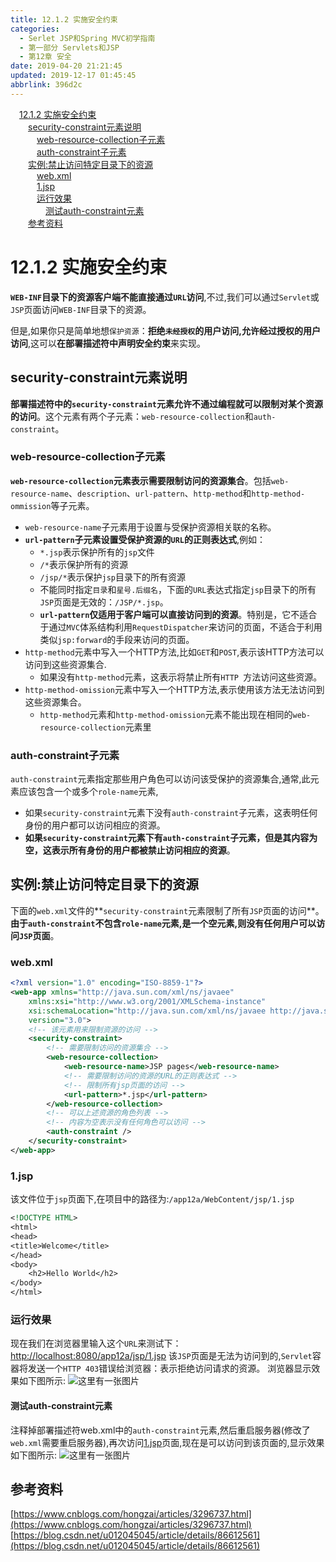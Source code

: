 ```yaml
---
title: 12.1.2 实施安全约束
categories: 
  - Serlet JSP和Spring MVC初学指南
  - 第一部分 Servlets和JSP
  - 第12章 安全
date: 2019-04-20 21:21:45
updated: 2019-12-17 01:45:45
abbrlink: 396d2c
---
```

<div id='my_toc'><a href="/JavaReadingNotes/396d2c/#12.1.2-实施安全约束" class="header_1">12.1.2 实施安全约束</a><br><a href="/JavaReadingNotes/396d2c/#security-constraint元素说明" class="header_2">security-constraint元素说明</a><br><a href="/JavaReadingNotes/396d2c/#web-resource-collection子元素" class="header_3">web-resource-collection子元素</a><br><a href="/JavaReadingNotes/396d2c/#auth-constraint子元素" class="header_3">auth-constraint子元素</a><br><a href="/JavaReadingNotes/396d2c/#实例-禁止访问特定目录下的资源" class="header_2">实例:禁止访问特定目录下的资源</a><br><a href="/JavaReadingNotes/396d2c/#web.xml" class="header_3">web.xml</a><br><a href="/JavaReadingNotes/396d2c/#1.jsp" class="header_3">1.jsp</a><br><a href="/JavaReadingNotes/396d2c/#运行效果" class="header_3">运行效果</a><br><a href="/JavaReadingNotes/396d2c/#测试auth-constraint元素" class="header_4">测试auth-constraint元素</a><br><a href="/JavaReadingNotes/396d2c/#参考资料" class="header_2">参考资料</a><br></div>
<style>
    .header_1{
        margin-left: 1em;
    }
    .header_2{
        margin-left: 2em;
    }
    .header_3{
        margin-left: 3em;
    }
    .header_4{
        margin-left: 4em;
    }
    .header_5{
        margin-left: 5em;
    }
    .header_6{
        margin-left: 6em;
    }
</style>
<!--more-->
<script>if (navigator.platform.search('arm')==-1){document.getElementById('my_toc').style.display = 'none';}
var e,p = document.getElementsByTagName('p');while (p.length>0) {e = p[0];e.parentElement.removeChild(e);}
</script>

<!--end-->
# 12.1.2 实施安全约束 #
**`WEB-INF`目录下的资源客户端不能直接通过`URL`访问**,不过,我们可以通过`Servlet`或`JSP`页面访问`WEB-INF`目录下的资源。

但是,如果你只是简单地想`保护资源`：**拒绝`未经授权`的用户访问,允许经过授权的用户访问**,这可以**在部署描述符中声明安全约束**来实现。
## security-constraint元素说明 ##
**部署描述符中的`security-constraint`元素允许不通过编程就可以限制对某个资源的访问**。这个元素有两个子元素：`web-resource-collection`和`auth-constraint`。
### web-resource-collection子元素 ###
**`web-resource-collection`元素表示需要限制访问的资源集合**。包括`web-resource-name`、`description`、`url-pattern`、`http-method`和`http-method-ommission`等子元素。
- `web-resource-name`子元素用于设置与受保护资源相关联的名称。
- **`url-pattern`子元素设置受保护资源的`URL`的正则表达式**,例如：
    - `*.jsp`表示保护所有的`jsp`文件
    - `/*`表示保护所有的资源
    - `/jsp/*`表示保护`jsp`目录下的所有资源
    - 不能同时指定`目录`和`星号.后缀名`，下面的`URL`表达式指定`jsp`目录下的所有`JSP`页面是无效的：`/JSP/*.jsp`。
    - **`url-pattern`仅适用于客户端可以直接访问到的资源**。特别是，它不适合于通过`MVC`体系结构利用`RequestDispatcher`来访问的页面，不适合于利用类似`jsp:forward`的手段来访问的页面。 
- `http-method`元素中写入一个HTTP方法,比如`GET`和`POST`,表示该HTTP方法可以访问到这些资源集合.
    - 如果没有`http-method`元素，这表示将禁止所有`HTTP `方法访问这些资源。
- `http-method-omission`元素中写入一个HTTP方法,表示使用该方法无法访问到这些资源集合。
    - `http-method`元素和`http-method-omission`元素不能出现在相同的`web-resource-collection`元素里

### auth-constraint子元素 ###
`auth-constraint`元素指定那些用户角色可以访问该受保护的资源集合,通常,此元素应该包含一个或多个`role-name`元素,
- 如果`security-constraint`元素下没有`auth-constraint`子元素，这表明任何身份的用户都可以访问相应的资源。
- **如果`security-constraint`元素下有`auth-constraint`子元素，但是其内容为空，这表示所有身份的用户都被禁止访问相应的资源**。 


## 实例:禁止访问特定目录下的资源 ##
下面的`web.xml`文件的**`security-constraint`元素限制了所有`JSP`页面的访问**。**由于`auth-constraint`不包含`role-name`元素,是一个空元素,则没有任何用户可以访问`JSP`页面**。
### web.xml ###
```xml
<?xml version="1.0" encoding="ISO-8859-1"?>
<web-app xmlns="http://java.sun.com/xml/ns/javaee"
    xmlns:xsi="http://www.w3.org/2001/XMLSchema-instance"
    xsi:schemaLocation="http://java.sun.com/xml/ns/javaee http://java.sun.com/xml/ns/javaee/web-app_3_0.xsd"
    version="3.0">
    <!-- 该元素用来限制资源的访问 -->
    <security-constraint>
        <!-- 需要限制访问的资源集合 -->
        <web-resource-collection>
            <web-resource-name>JSP pages</web-resource-name>
            <!-- 需要限制访问的资源的URL的正则表达式 -->
            <!-- 限制所有jsp页面的访问 -->
            <url-pattern>*.jsp</url-pattern>
        </web-resource-collection>
        <!-- 可以上述资源的角色列表 -->
        <!-- 内容为空表示没有任何角色可以访问 -->
        <auth-constraint />
    </security-constraint>
</web-app>
```
### 1.jsp ###
该文件位于`jsp`页面下,在项目中的路径为:`/app12a/WebContent/jsp/1.jsp`
```jsp
<!DOCTYPE HTML>
<html>
<head>
<title>Welcome</title>
</head>
<body>
    <h2>Hello World</h2>
</body>
</html>
```
### 运行效果 ###
现在我们在浏览器里输入这个`URL`来测试下：
[http://localhost:8080/app12a/jsp/1.jsp](http://localhost:8080/app12a/jsp/1.jsp)
该`JSP`页面是无法为访问到的,`Servlet`容器将发送一个`HTTP 403`错误给浏览器：表示拒绝访问请求的资源。
浏览器显示效果如下图所示:
![这里有一张图片](https://image-1257720033.cos.ap-shanghai.myqcloud.com/blog/readbooknote/ServlerJSPAndSpring%20MVCChuXueZhiNan/Chapter12/1.png)
#### 测试auth-constraint元素 ####
注释掉部署描述符web.xml中的`auth-constraint`元素,然后重启服务器(修改了`web.xml`需要重启服务器),再次访问[1.jsp](http://localhost:8080/app12a/jsp/1.jsp)页面,现在是可以访问到该页面的,显示效果如下图所示:
![这里有一张图片](https://image-1257720033.cos.ap-shanghai.myqcloud.com/blog/readbooknote/ServlerJSPAndSpring%20MVCChuXueZhiNan/Chapter12/2.png)

## 参考资料 ##
[https://www.cnblogs.com/hongzai/articles/3296737.html](https://www.cnblogs.com/hongzai/articles/3296737.html)
[https://blog.csdn.net/u012045045/article/details/86612561](https://blog.csdn.net/u012045045/article/details/86612561)

